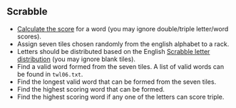 Scrabble
--------

* [Calculate the score](https://en.wikibooks.org/wiki/Scrabble/Rules#Scoring) for a word (you may ignore double/triple letter/word scores).
* Assign seven tiles chosen randomly from the english alphabet to a rack.
* Letters should be distributed based on the English [Scrabble letter distribution](https://en.wikipedia.org/wiki/Scrabble_letter_distributions) (you may ignore blank tiles).
* Find a valid word formed from the seven tiles. A list of valid words can be found in `twl06.txt`.
* Find the longest valid word that can be formed from the seven tiles.
* Find the highest scoring word that can be formed.
* Find the highest scoring word if any one of the letters can score triple.
